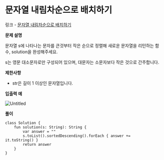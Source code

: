 # 문자열 내림차순으로 배치하기

링크 - [문자열 내림차순으로 배치하기](https://school.programmers.co.kr/learn/courses/30/lessons/12917)

**문제 설명**

문자열 s에 나타나는 문자를 큰것부터 작은 순으로 정렬해 새로운 문자열을 리턴하는 함수, solution을 완성해주세요.

s는 영문 대소문자로만 구성되어 있으며, 대문자는 소문자보다 작은 것으로 간주합니다.

****제한사항****

- str은 길이 1 이상인 문자열입니다.

****입출력 예****

![Untitled](https://user-images.githubusercontent.com/105714784/215442865-61a2e5f3-c206-45b7-9bd1-61336aecbfb3.png)

**풀이**

```
class Solution {
    fun solution(s: String): String {
        var answer = ""
        s.toList().sortedDescending().forEach { answer += it.toString() }
        return answer
    }
}
```
